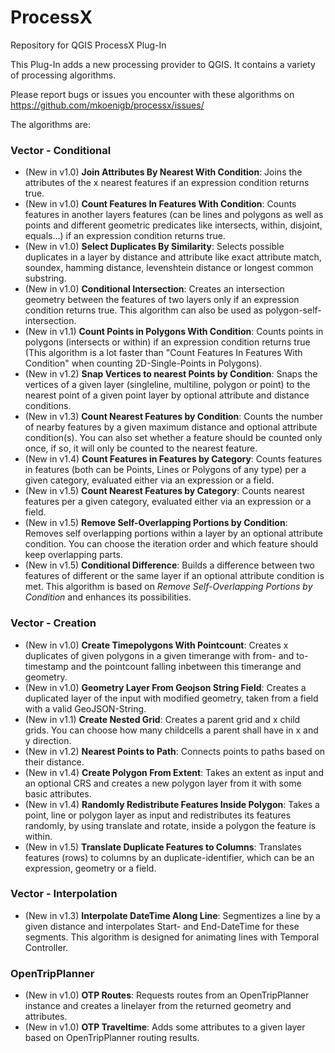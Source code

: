 # ProcessX
Repository for QGIS ProcessX Plug-In

This Plug-In adds a new processing provider to QGIS. It contains a variety of processing algorithms.

Please report bugs or issues you encounter with these algorithms on https://github.com/mkoenigb/processx/issues/

The algorithms are:

### Vector - Conditional
- (New in v1.0) **Join Attributes By Nearest With Condition**: Joins the attributes of the x nearest features if an expression condition returns true.
- (New in v1.0) **Count Features In Features With Condition**: Counts features in another layers features (can be lines and polygons as well as points and different geometric predicates like intersects, within, disjoint, equals...) if an expression condition returns true.
- (New in v1.0) **Select Duplicates By Similarity**: Selects possible duplicates in a layer by distance and attribute like exact attribute match, soundex, hamming distance, levenshtein distance or longest common substring.
- (New in v1.0) **Conditional Intersection**: Creates an intersection geometry between the features of two layers only if an expression condition returns true. This algorithm can also be used as polygon-self-intersection.
- (New in v1.1) **Count Points in Polygons With Condition**: Counts points in polygons (intersects or within) if an expression condition returns true (This algorithm is a lot faster than "Count Features In Features With Condition" when counting 2D-Single-Points in Polygons).
- (New in v1.2) **Snap Vertices to nearest Points by Condition**: Snaps the vertices of a given layer (singleline, multiline, polygon or point) to the nearest point of a given point layer by optional attribute and distance conditions.
- (New in v1.3) **Count Nearest Features by Condition**: Counts the number of nearby features by a given maximum distance and optional attribute condition(s). You can also set whether a feature should be counted only once, if so, it will only be counted to the nearest feature.
- (New in v1.4) **Count Features in Features by Category**: Counts features in features (both can be Points, Lines or Polygons of any type) per a given category, evaluated either via an expression or a field.
- (New in v1.5) **Count Nearest Features by Category**: Counts nearest features per a given category, evaluated either via an expression or a field.
- (New in v1.5) **Remove Self-Overlapping Portions by Condition**: Removes self overlapping portions within a layer by an optional attribute condition. You can choose the iteration order and which feature should keep overlapping parts.
- (New in v1.5) **Conditional Difference**: Builds a difference between two features of different or the same layer if an optional attribute condition is met. This algorithm is based on *Remove Self-Overlapping Portions by Condition* and enhances its possibilities.

### Vector - Creation
- (New in v1.0) **Create Timepolygons With Pointcount**: Creates x duplicates of given polygons in a given timerange with from- and to-timestamp and the pointcount falling inbetween this timerange and geometry.
- (New in v1.0) **Geometry Layer From Geojson String Field**: Creates a duplicated layer of the input with modified geometry, taken from a field with a valid GeoJSON-String.
- (New in v1.1) **Create Nested Grid**: Creates a parent grid and x child grids. You can choose how many childcells a parent shall have in x and y direction.
- (New in v1.2) **Nearest Points to Path**: Connects points to paths based on their distance.
- (New in v1.4) **Create Polygon From Extent**: Takes an extent as input and an optional CRS and creates a new polygon layer from it with some basic attributes.
- (New in v1.4) **Randomly Redistribute Features Inside Polygon**: Takes a point, line or polygon layer as input and redistributes its features randomly, by using translate and rotate, inside a polygon the feature is within.
- (New in v1.5) **Translate Duplicate Features to Columns**: Translates features (rows) to columns by an duplicate-identifier, which can be an expression, geometry or a field.

### Vector - Interpolation
- (New in v1.3) **Interpolate DateTime Along Line**: Segmentizes a line by a given distance and interpolates Start- and End-DateTime for these segments. This algorithm is designed for animating lines with Temporal Controller.

### OpenTripPlanner
- (New in v1.0) **OTP Routes**: Requests routes from an OpenTripPlanner instance and creates a linelayer from the returned geometry and attributes.
- (New in v1.0) **OTP Traveltime**: Adds some attributes to a given layer based on OpenTripPlanner routing results.
